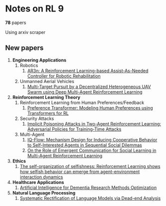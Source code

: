# Notes on RL 9

__78__ papers

Using arxiv scraper

## New papers

1. __Engineering Applications__
   1. Robotics 
      1. [AR3n: A Reinforcement Learning-based Assist-As-Needed Controller for Robotic Rehabilitation](https://arxiv.org/pdf/2303.00085)
   2. Unmanned Aerial Vehicles
       1. [Multi-Target Pursuit by a Decentralized Heterogeneous UAV Swarm using Deep Multi-Agent Reinforcement Learning](https://arxiv.org/pdf/2303.01799)
2. __Reinforcement Learning Theory__
   1. Reinforcement Learning from Human Preferences/Feedback
       1. [Preference Transformer: Modeling Human Preferences using Transformers for RL](https://arxiv.org/pdf/2303.00957)
   2. Security Attacks
       1. [Implicit Poisoning Attacks in Two-Agent Reinforcement Learning: Adversarial Policies for Training-Time Attacks](https://arxiv.org/pdf/2302.13851)
   3. Multi-Agent
       1. [IQ-Flow: Mechanism Design for Inducing Cooperative Behavior to Self-Interested Agents in Sequential Social Dilemmas](https://arxiv.org/pdf/2302.14604)
       2. [On the Role of Emergent Communication for Social Learning in Multi-Agent Reinforcement Learning](https://arxiv.org/pdf/2302.14276)
3. __Ethics__
    1. [The self-organization of selfishness: Reinforcement Learning shows how selfish behavior can emerge from agent-environment interaction dynamics](https://arxiv.org/pdf/2302.14778)
4. __Healthcare Applications__
    1. [Artificial Intelligence for Dementia Research Methods Optimization](https://arxiv.org/pdf/2303.01949)
5. __Natural Language Processing__
    1. [Systematic Rectification of Language Models via Dead-end Analysis](https://arxiv.org/pdf/2302.14003)
